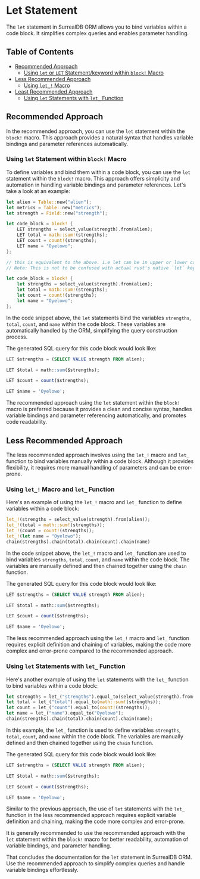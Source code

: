 # Let Statement

The `let` statement in SurrealDB ORM allows you to bind variables within a code block. It simplifies complex queries and enables parameter handling.

## Table of Contents

- [Recommended Approach](#recommended-approach)
  - [Using `let` or `LET` Statement/keyword within `block!` Macro](#using-let-statement-within-block-macro)
- [Less Recommended Approach](#less-recommended-approach)
  - [Using `let_!` Macro](#using-let-macro)
- [Least Recommended Approach](#less-recommended-approach)
  - [Using `let` Statements with `let_` Function](#using-let-statements-with-let-function)

## Recommended Approach

In the recommended approach, you can use the `let` statement within the `block!` macro. This approach provides a natural syntax that handles variable bindings and parameter references automatically.

### Using `let` Statement within `block!` Macro

To define variables and bind them within a code block, you can use the `let` statement within the `block!` macro. This approach offers simplicity and automation in handling variable bindings and parameter references. Let's take a look at an example:

```rust
let alien = Table::new("alien");
let metrics = Table::new("metrics");
let strength = Field::new("strength");

let code_block = block! {
    LET strengths = select_value(strength).from(alien);
    LET total = math::sum!(strengths);
    LET count = count!(strengths);
    LET name = "Oyelowo";
};

// this is equivalent to the above. i.e let can be in upper or lower case.
// Note: This is not to be confused with actual rust's native `let` keyword.

let code_block = block! {
    let strengths = select_value(strength).from(alien);
    let total = math::sum!(strengths);
    let count = count!(strengths);
    let name = "Oyelowo";
};
```

In the code snippet above, the `let` statements bind the variables `strengths`, `total`, `count`, and `name` within the code block. These variables are automatically handled by the ORM, simplifying the query construction process.

The generated SQL query for this code block would look like:

```sql
LET $strengths = (SELECT VALUE strength FROM alien);

LET $total = math::sum($strengths);

LET $count = count($strengths);

LET $name = 'Oyelowo';
```

The recommended approach using the `let` statement within the `block!` macro is preferred because it provides a clean and concise syntax, handles variable bindings and parameter referencing automatically, and promotes code readability.

## Less Recommended Approach

The less recommended approach involves using the `let_!` macro and `let_` function to bind variables manually within a code block. Although it provides flexibility, it requires more manual handling of parameters and can be error-prone.

### Using `let_!` Macro and `let_` Function

Here's an example of using the `let_!` macro and `let_` function to define variables within a code block:

```rust
let_!(strengths = select_value(strength).from(alien));
let_!(total = math::sum!(strengths));
let_!(count = count!(strengths));
let_!(let name = "Oyelowo");
chain(strengths).chain(total).chain(count).chain(name)
```

In the code snippet above, the `let_!` macro and `let_` function are used to bind variables `strengths`, `total`, `count`, and `name` within the code block. The variables are manually defined and then chained together using the `chain` function.

The generated SQL query for this code block would look like:

```sql
LET $strengths = (SELECT VALUE strength FROM alien);

LET $total = math::sum($strengths);

LET $count = count($strengths);

LET $name = 'Oyelowo';
```

The less recommended approach using the `let_!` macro and `let_` function requires explicit definition and chaining of variables, making the code more complex and error-prone compared to the recommended approach.

### Using `let` Statements with `let_` Function

Here's another example of using the `let` statements with the `let_` function to bind variables within a code block:

```rust
let strengths = let_("strengths").equal_to(select_value(strength).from(alien));
let total = let_("total").equal_to(math::sum!(strengths));
let count = let_("count").equal_to(count!(strengths));
let name = let_("name").equal_to("Oyelowo");
chain(strengths).chain(total).chain(count).chain(name);
```

In this example, the `let_` function is used to define variables `strengths`, `total`, `count`, and `name` within the code block. The variables are manually defined and then chained together using the `chain` function.

The generated SQL query for this code block would look like:

```sql
LET $strengths = (SELECT VALUE strength FROM alien);

LET $total = math::sum($strengths);

LET $count = count($strengths);

LET $name = 'Oyelowo';
```

Similar to the previous approach, the use of `let` statements with the `let_` function in the less recommended approach requires explicit variable definition and chaining, making the code more complex and error-prone.

It is generally recommended to use the recommended approach with the `let` statement within the `block!` macro for better readability, automation of variable bindings, and parameter handling.

That concludes the documentation for the `let` statement in SurrealDB ORM. Use the recommended approach to simplify complex queries and handle variable bindings effortlessly.

